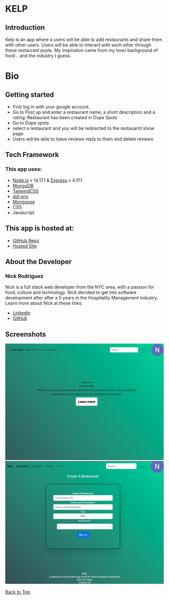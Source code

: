 # KELP
## Introduction
Kelp is an app where a users will be able to add restaurants and share them with other users. Users will be able to interact with each other through these restaurant posts. My inspiration came from my love/ background of food... and the industry I guess. 

# Bio 
## Getting started 
- First log in with your google account. 
- Go to Post up and enter a restaurant name, a short description and a rating. Restaurant has been created in Dope Spots 
- Go to Dope spots 
- select a restaurant and you will be redirected to the restauarnt show page 
- Users will be able to leave reviews reply to them and delete reviews 



## Tech Framework
### This app uses:

* [Node.js](https://nodejs.org/en/) v 14.17.1 & [Express](https://expressjs.com/) v 4.17.1
* [MongoDB](https://www.mongodb.com/cloud/atlas)
* [TailwindCSS](https://tailwindcss.com/)
* [dot env](https://www.npmjs.com/package/dotenv)
* [Mongoose](https://www.npmjs.com/package/mongoose)
* CSS
* Javascript

## This app is hosted at: 
* [GitHub Repo](https://github.com/nrayrod1016/kelp-v1)
* [Hosted Site](https://nrayrod1016.github.io/kelp-v1/)

## About the Developer
### Nick Rodriguez

Nick is a full stack web developer from the NYC area, with a passion for food, culture and technology. Nick decided to get into software development after after a 5 years in the Hospitality Management Industry. Learn more about Nick at these links:

* [LinkedIn](https://www.linkedin.com/in/nicholas-r-rodriguez/)
* [GitHub](https://github.com/nrayrod1016)


## Screenshots

![Screenshot 1](public/images/Kelphomepage.png)
![Screenshot 2](public/images/CreateRespage.png)


[Back to Top](#top)

 
